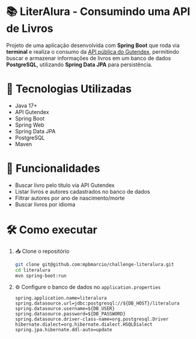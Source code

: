 # 📚 LiterAlura - Consumindo uma API de Livros
Projeto de uma aplicação desenvolvida com **Spring Boot** que roda via **terminal** e realiza o consumo da [API pública do Gutendex](https://gutendex.com/), permitindo buscar e armazenar informações de livros em um banco de dados **PostgreSQL**, utilizando **Spring Data JPA** para persistência.

# 🔧 Tecnologias Utilizadas
- Java 17+
- API Gutendex
- Spring Boot
- Spring Web
- Spring Data JPA
- PostgreSQL
- Maven

# 📖 Funcionalidades
- Buscar livro pelo título via API Gutendex
- Listar livros e autores cadastrados no banco de dados
- Filtrar autores por ano de nascimento/morte
- Buscar livros por idioma

# 🛠️ Como executar
1. 📥 Clone o repositório
   ```bash
   git clone git@github.com:mpbmarcio/challenge-literalura.git
   cd literalura
   mvn spring-boot:run
   ```
2. ⚙️ Configure o banco de dados no `application.properties`
   ```properties
   spring.application.name=literalura
   spring.datasource.url=jdbc:postgresql://${DB_HOST}/literalura
   spring.datasource.username=${DB_USER}
   spring.datasource.password=${DB_PASSWORD}
   spring.datasource.driver-class-name=org.postgresql.Driver
   hibernate.dialect=org.hibernate.dialect.HSQLDialect
   spring.jpa.hibernate.ddl-auto=update
   ```

